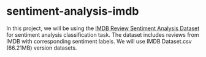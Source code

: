 # sentiment-analysis-imdb
In this project, we will be using the [IMDB Review Sentiment Analysis Dataset](https://www.kaggle.com/datasets/lakshmi25npathi/imdb-dataset-of-50k-movie-reviews) for sentiment analysis classification task. The dataset includes reviews from IMDB with corresponding sentiment labels. We will use IMDB Dataset.csv (66.21MB) version datasets.
